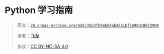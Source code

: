 # Python 学习指南

> 原文：[`zh.annas-archive.org/md5/35b3fb9eb54ab38e1bf3e98dc8673900`](https://zh.annas-archive.org/md5/35b3fb9eb54ab38e1bf3e98dc8673900)
> 
> 译者：[飞龙](https://github.com/wizardforcel)
> 
> 协议：[CC BY-NC-SA 4.0](http://creativecommons.org/licenses/by-nc-sa/4.0/)
